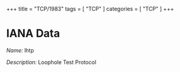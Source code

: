 +++
title = "TCP/1983"
tags = [ "TCP" ]
categories = [ "TCP" ]
+++

# IANA Data

_Name:_ lhtp

_Description:_ Loophole Test Protocol

